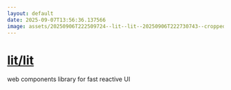 ```yaml
---
layout: default
date: 2025-09-07T13:56:36.137566
image: assets/20250906T222509724--lit--lit--20250906T222730743--cropped.png
---
```


# [lit/lit](https://github.com/lit/lit)

web components library for fast reactive UI
